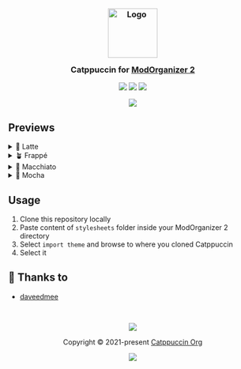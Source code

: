 <h3 align="center">
	<img src="https://raw.githubusercontent.com/catppuccin/catppuccin/main/assets/logos/exports/1544x1544_circle.png" width="100" alt="Logo"/><br/>
	<img src="https://raw.githubusercontent.com/catppuccin/catppuccin/main/assets/misc/transparent.png" height="30" width="0px"/>
	Catppuccin for <a href="https://github.com/ModOrganizer2/modorganizer">ModOrganizer 2</a>
	<img src="https://raw.githubusercontent.com/catppuccin/catppuccin/main/assets/misc/transparent.png" height="30" width="0px"/>
</h3>

<p align="center">
	<a href="https://github.com/daveedmee/mod-organizer-2/stargazers"><img src="https://img.shields.io/github/stars/daveedmee/mod-organizer-2?colorA=363a4f&colorB=b7bdf8&style=for-the-badge"></a>
	<a href="https://github.com/daveedmee/mod-organizer-2/issues"><img src="https://img.shields.io/github/issues/daveedmee/mod-organizer-2?colorA=363a4f&colorB=f5a97f&style=for-the-badge"></a>
	<a href="https://github.com/daveedmee/mod-organizer-2/contributors"><img src="https://img.shields.io/github/contributors/daveedmee/mod-organizer-2?colorA=363a4f&colorB=a6da95&style=for-the-badge"></a>
</p>

<p align="center">
	<img src="https://raw.githubusercontent.com/daveedmee/mod-organizer-2/main/assets/previews/preview.webp"/>
</p>

## Previews

<details>
<summary>🌻 Latte</summary>
<img src="https://raw.githubusercontent.com/daveedmee/mod-organizer-2/main/assets/previews/latte.webp"/>
</details>
<details>
<summary>🪴 Frappé</summary>
<img src="https://raw.githubusercontent.com/daveedmee/mod-organizer-2/main/assets/previews/frappe.webp"/>
</details>
<details>
<summary>🌺 Macchiato</summary>
<img src="https://raw.githubusercontent.com/daveedmee/mod-organizer-2/main/assets/previews/macchiato.webp"/>
</details>
<details>
<summary>🌿 Mocha</summary>
<img src="https://raw.githubusercontent.com/daveedmee/mod-organizer-2/main/assets/previews/mocha.webp"/>
</details>

## Usage

1. Clone this repository locally
2. Paste content of `stylesheets` folder inside your ModOrganizer 2 directory
3. Select `import theme` and browse to where you cloned Catppuccin
4. Select it

## 💝 Thanks to

- [daveedmee](https://github.com/daveedmee)

&nbsp;

<p align="center">
	<img src="https://raw.githubusercontent.com/catppuccin/catppuccin/main/assets/footers/gray0_ctp_on_line.svg?sanitize=true" />
</p>

<p align="center">
	Copyright &copy; 2021-present <a href="https://github.com/catppuccin" target="_blank">Catppuccin Org</a>
</p>

<p align="center">
	<a href="https://github.com/catppuccin/catppuccin/blob/main/LICENSE"><img src="https://img.shields.io/static/v1.svg?style=for-the-badge&label=License&message=MIT&logoColor=d9e0ee&colorA=363a4f&colorB=b7bdf8"/></a>
</p>
